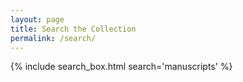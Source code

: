 ```yaml
---
layout: page
title: Search the Collection
permalink: /search/
---
```


{% include search_box.html search='manuscripts' %}
